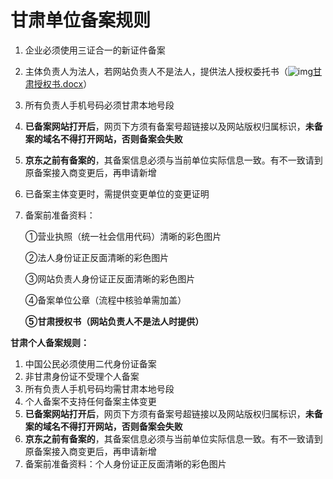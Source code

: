 # **甘肃单位备案规则**

1. 企业必须使用三证合一的新证件备案

2. 主体负责人为法人，若网站负责人不是法人，提供法人授权委托书（![img](http://cms.jcloud.com/ueditor/dialogs/attachment/fileTypeImages/icon_doc.gif)[甘肃授权书.docx](https://img1.jcloudcs.com/cms/620faca7-c403-45db-ba1f-4f536b4824c320180503121754.docx)）

3. 所有负责人手机号码必须甘肃本地号段

4. **已备案网站打开后**，网页下方须有备案号超链接以及网站版权归属标识，**未备案的域名不得打开网站，否则备案会失败**

5. **京东之前有备案的**，其备案信息必须与当前单位实际信息一致。有不一致请到原备案接入商变更后，再申请新增

6. 已备案主体变更时，需提供变更单位的变更证明

7. 备案前准备资料：

   ①营业执照（统一社会信用代码）清晰的彩色图片

   ②法人身份证正反面清晰的彩色图片

   ③网站负责人身份证正反面清晰的彩色图片

   ④备案单位公章（流程中核验单需加盖）

   **⑤甘肃授权书（网站负责人不是法人时提供）**

**甘肃个人备案规则：**

1. 中国公民必须使用二代身份证备案
2. 非甘肃身份证不受理个人备案
3. 所有负责人手机号码均需甘肃本地号段
4. 个人备案不支持任何备案主体变更
5. **已备案网站打开后**，网页下方须有备案号超链接以及网站版权归属标识，**未备案的域名不得打开网站，否则备案会失败**
6. **京东之前有备案的**，其备案信息必须与当前单位实际信息一致。有不一致请到原备案接入商变更后，再申请新增
7. 备案前准备资料：个人身份证正反面清晰的彩色图片